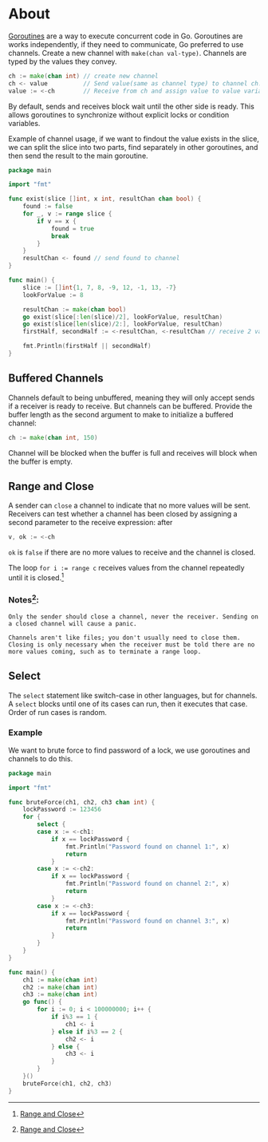 # About

[Goroutines](https://go.dev/tour/concurrency/1) are a way to execute concurrent code in Go.
Goroutines are works independently, if they need to communicate, Go preferred to use channels.
Create a new channel with `make(chan val-type)`.
Channels are typed by the values they convey.

```go
ch := make(chan int) // create new channel
ch <- value          // Send value(same as channel type) to channel ch.
value := <-ch        // Receive from ch and assign value to value variable.
```

By default, sends and receives block wait until the other side is ready.
This allows goroutines to synchronize without explicit locks or condition variables.

Example of channel usage, if we want to findout the value exists in the slice, we can split the slice into two parts, find separately in other goroutines, and then send the result to the main goroutine.

```go
package main

import "fmt"

func exist(slice []int, x int, resultChan chan bool) {
	found := false
	for _, v := range slice {
		if v == x {
			found = true
            break
		}
	}
	resultChan <- found // send found to channel
}

func main() {
	slice := []int{1, 7, 8, -9, 12, -1, 13, -7}
	lookForValue := 8

	resultChan := make(chan bool)
	go exist(slice[:len(slice)/2], lookForValue, resultChan)
	go exist(slice[len(slice)/2:], lookForValue, resultChan)
	firstHalf, secondHalf := <-resultChan, <-resultChan // receive 2 values from channel

	fmt.Println(firstHalf || secondHalf)
}
```

## Buffered Channels

Channels default to being unbuffered, meaning they will only accept sends if a receiver is ready to receive.
But channels can be buffered.
Provide the buffer length as the second argument to make to initialize a buffered channel:

```go
ch := make(chan int, 150)
```

Channel will be blocked when the buffer is full and receives will block when the buffer is empty.

## Range and Close

A sender can `close` a channel to indicate that no more values will be sent.
Receivers can test whether a channel has been closed by assigning a second parameter to the receive expression: after

```go
v, ok := <-ch
```

`ok` is `false` if there are no more values to receive and the channel is closed.

The loop `for i := range c` receives values from the channel repeatedly until it is closed.[^1]

### Notes[^1]:
~~~~exercism/note
Only the sender should close a channel, never the receiver. Sending on a closed channel will cause a panic.
~~~~

~~~~exercism/note
Channels aren't like files; you don't usually need to close them. Closing is only necessary when the receiver must be told there are no more values coming, such as to terminate a range loop.
~~~~

## Select

The `select` statement like switch-case in other languages, but for channels.
A `select` blocks until one of its cases can run, then it executes that case.
Order of run cases is random.

### Example
We want to brute force to find password of a lock, we use goroutines and channels to do this.

```go
package main

import "fmt"

func bruteForce(ch1, ch2, ch3 chan int) {
	lockPassword := 123456
	for {
		select {
		case x := <-ch1:
			if x == lockPassword {
				fmt.Println("Password found on channel 1:", x)
				return
			}
		case x := <-ch2:
			if x == lockPassword {
				fmt.Println("Password found on channel 2:", x)
				return
			}
		case x := <-ch3:
			if x == lockPassword {
				fmt.Println("Password found on channel 3:", x)
				return
			}
		}
	}
}

func main() {
	ch1 := make(chan int)
	ch2 := make(chan int)
	ch3 := make(chan int)
	go func() {
		for i := 0; i < 100000000; i++ {
			if i%3 == 1 {
				ch1 <- i
			} else if i%3 == 2 {
				ch2 <- i
			} else {
				ch3 <- i
			}
		}
	}()
	bruteForce(ch1, ch2, ch3)
}
```

[^1]: [Range and Close](https://go.dev/tour/concurrency/4)
